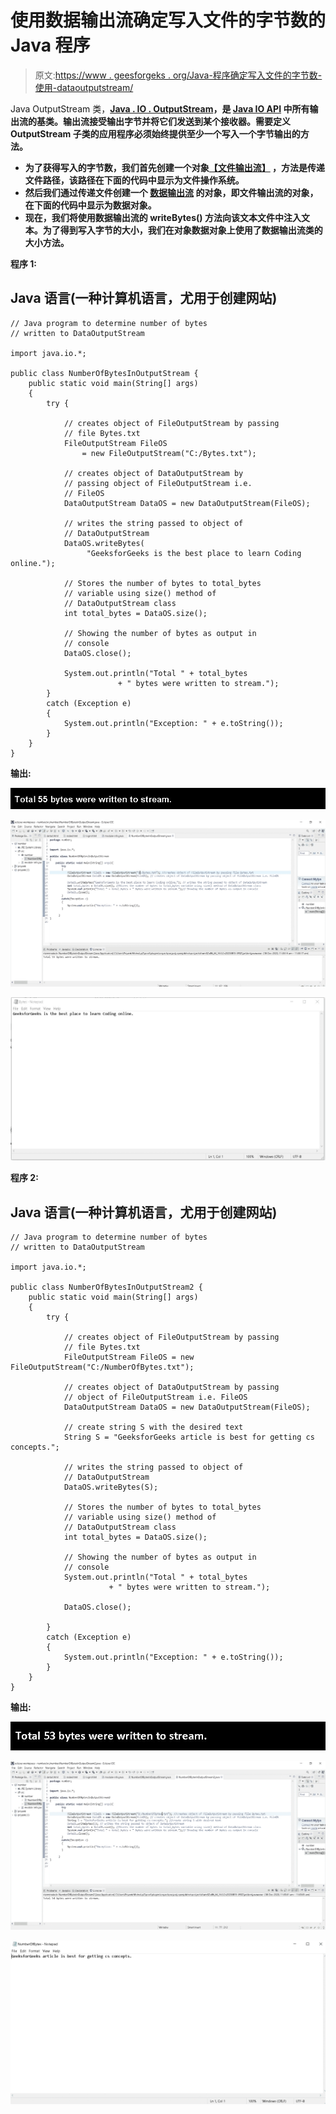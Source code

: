 # 使用数据输出流确定写入文件的字节数的 Java 程序

> 原文:[https://www . geesforgeks . org/Java-程序确定写入文件的字节数-使用-dataoutputstream/](https://www.geeksforgeeks.org/java-program-to-determine-number-of-bytes-written-to-file-using-dataoutputstream/)

Java OutputStream 类，**[**Java . IO . OutputStream**](https://www.geeksforgeeks.org/java-io-outputstream-class-java/)，是 [**Java IO API**](https://www.geeksforgeeks.org/java-io-packag/) 中所有输出流的基类。输出流接受输出字节并将它们发送到某个接收器。需要定义 OutputStream 子类的应用程序必须始终提供至少一个写入一个字节输出的方法。**

*   **为了获得写入的字节数，我们首先创建一个对象[**【文件输出流】**](https://www.geeksforgeeks.org/fileoutputstream-in-java/) ，方法是传递文件路径，该路径在下面的代码中显示为文件操作系统。**
*   **然后我们通过传递文件创建一个 [**数据输出流**](https://www.geeksforgeeks.org/dataoutputstream-in-java/) 的对象，即文件输出流的对象，在下面的代码中显示为数据对象。**
*   **现在，我们将使用数据输出流的 **writeBytes()** 方法向该文本文件中注入文本。为了得到写入字节的大小，我们在对象数据对象上使用了数据输出流类的大小方法。**

****程序 1:****

## **Java 语言(一种计算机语言，尤用于创建网站)**

```
// Java program to determine number of bytes
// written to DataOutputStream

import java.io.*;

public class NumberOfBytesInOutputStream {
    public static void main(String[] args)
    {
        try {

            // creates object of FileOutputStream by passing
            // file Bytes.txt
            FileOutputStream FileOS
                = new FileOutputStream("C:/Bytes.txt");

            // creates object of DataOutputStream by
            // passing object of FileOutputStream i.e.
            // FileOS
            DataOutputStream DataOS = new DataOutputStream(FileOS);

            // writes the string passed to object of
            // DataOutputStream
            DataOS.writeBytes(
                 "GeeksforGeeks is the best place to learn Coding online.");

            // Stores the number of bytes to total_bytes
            // variable using size() method of
            // DataOutputStream class
            int total_bytes = DataOS.size();

            // Showing the number of bytes as output in
            // console
            DataOS.close();

            System.out.println("Total " + total_bytes
                        + " bytes were written to stream.");
        }
        catch (Exception e) 
        {
            System.out.println("Exception: " + e.toString());
        }
    }
}
```

****输出:****

**![](img/2fe5d4e7c53a9b4b495f287c4126fd9b.png)**

**![](img/021dbd39f7d9006aeca8455268d9233c.png)**

**![](img/545e7517bf5e27dd4d77d0d02aa451fa.png)**

****程序 2:****

## **Java 语言(一种计算机语言，尤用于创建网站)**

```
// Java program to determine number of bytes
// written to DataOutputStream

import java.io.*;

public class NumberOfBytesInOutputStream2 {
    public static void main(String[] args)
    {
        try {

            // creates object of FileOutputStream by passing
            // file Bytes.txt
            FileOutputStream FileOS = new FileOutputStream("C:/NumberOfBytes.txt");

            // creates object of DataOutputStream by passing
            // object of FileOutputStream i.e. FileOS
            DataOutputStream DataOS = new DataOutputStream(FileOS);

            // create string S with the desired text
            String S = "GeeksforGeeks article is best for getting cs concepts.";

            // writes the string passed to object of
            // DataOutputStream
            DataOS.writeBytes(S);

            // Stores the number of bytes to total_bytes
            // variable using size() method of
            // DataOutputStream class
            int total_bytes = DataOS.size();

            // Showing the number of bytes as output in
            // console
            System.out.println("Total " + total_bytes
                      + " bytes were written to stream.");

            DataOS.close();

        }
        catch (Exception e) 
        {
            System.out.println("Exception: " + e.toString());
        }
    }
}
```

****输出:****

**![](img/10166d1fba46b343a63f241240847df5.png)**

**![](img/f5dcd319dfc374aa61fac08e08a17704.png)**

**![](img/0f87e0a016d9ace09bd0855ef7ae866d.png)**